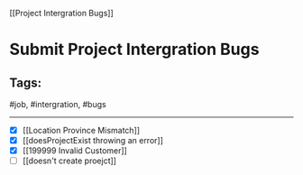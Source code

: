 [[Project Intergration Bugs]]

# Submit Project Intergration Bugs

## Tags:
#job, #intergration, #bugs 

---

- [X] [[Location Province Mismatch]]
- [x] [[doesProjectExist throwing an error]]
- [x] [[199999 Invalid Customer]]
- [ ] [[doesn't create proejct]]